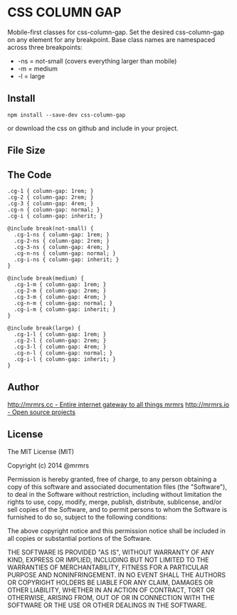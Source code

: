 # CSS COLUMN GAP

  Mobile-first classes for css-column-gap.
  Set the desired css-column-gap on any element for any breakpoint.
  Base class names are namespaced across three breakpoints:

*  -ns = not-small (covers everything larger than mobile)
*  -m  = medium
*  -l  = large

## Install
```
npm install --save-dev css-column-gap
```
or download the css on github and include in your project.

## File Size


## The Code
```
.cg-1 { column-gap: 1rem; }
.cg-2 { column-gap: 2rem; }
.cg-3 { column-gap: 4rem; }
.cg-n { column-gap: normal; }
.cg-i { column-gap: inherit; }

@include break(not-small) {
  .cg-1-ns { column-gap: 1rem; }
  .cg-2-ns { column-gap: 2rem; }
  .cg-3-ns { column-gap: 4rem; }
  .cg-n-ns { column-gap: normal; }
  .cg-i-ns { column-gap: inherit; }
}

@include break(medium) {
  .cg-1-m { column-gap: 1rem; }
  .cg-2-m { column-gap: 2rem; }
  .cg-3-m { column-gap: 4rem; }
  .cg-n-m { column-gap: normal; }
  .cg-i-m { column-gap: inherit; }
}

@include break(large) {
  .cg-1-l { column-gap: 1rem; }
  .cg-2-l { column-gap: 2rem; }
  .cg-3-l { column-gap: 4rem; }
  .cg-n-l { column-gap: normal; }
  .cg-i-l { column-gap: inherit; }
}

```

## Author

[http://mrmrs.cc - Entire internet gateway to all things mrmrs](http://mrmrs.cc)
[http://mrmrs.io - Open source projects](http://mrmrs.io)

## License

The MIT License (MIT)

Copyright (c) 2014 @mrmrs

Permission is hereby granted, free of charge, to any person obtaining a copy
of this software and associated documentation files (the "Software"), to deal
in the Software without restriction, including without limitation the rights
to use, copy, modify, merge, publish, distribute, sublicense, and/or sell
copies of the Software, and to permit persons to whom the Software is
furnished to do so, subject to the following conditions:

The above copyright notice and this permission notice shall be included in
all copies or substantial portions of the Software.

THE SOFTWARE IS PROVIDED "AS IS", WITHOUT WARRANTY OF ANY KIND, EXPRESS OR
IMPLIED, INCLUDING BUT NOT LIMITED TO THE WARRANTIES OF MERCHANTABILITY,
FITNESS FOR A PARTICULAR PURPOSE AND NONINFRINGEMENT. IN NO EVENT SHALL THE
AUTHORS OR COPYRIGHT HOLDERS BE LIABLE FOR ANY CLAIM, DAMAGES OR OTHER
LIABILITY, WHETHER IN AN ACTION OF CONTRACT, TORT OR OTHERWISE, ARISING FROM,
OUT OF OR IN CONNECTION WITH THE SOFTWARE OR THE USE OR OTHER DEALINGS IN
THE SOFTWARE.

